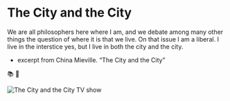 # The City and the City

We are all philosophers here where I am, and we debate among many other things the question of where it is that we live. On that issue I am a liberal. I live in the interstice yes, but I live in both the city and the city.

- excerpt from China Mieville. “The City and the City”

📚 💬

![The City and the City TV show](https://image.tmdb.org/t/p/w600_and_h900_bestv2/g5xoKhFdaOQQXbiYxPGavsZ6R1S.jpg "The City and the City tv show")

